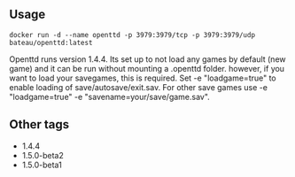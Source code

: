 ## Usage ##

    docker run -d --name openttd -p 3979:3979/tcp -p 3979:3979/udp bateau/openttd:latest

Openttd runs version 1.4.4.
Its set up to not load any games by default (new game) and it can be run without mounting a .openttd folder. however, if you want to load your savegames, this is required.
Set -e "loadgame=true" to enable loading of save/autosave/exit.sav. For other save games use -e "loadgame=true" -e "savename=your/save/game.sav".

## Other tags ##
   * 1.4.4
   * 1.5.0-beta2
   * 1.5.0-beta1
